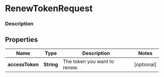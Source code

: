 
# RenewTokenRequest

### Description



## Properties
Name | Type | Description | Notes
------------ | ------------- | ------------- | -------------
**accessToken** | **String** | The token you want to renew. |  [optional]



